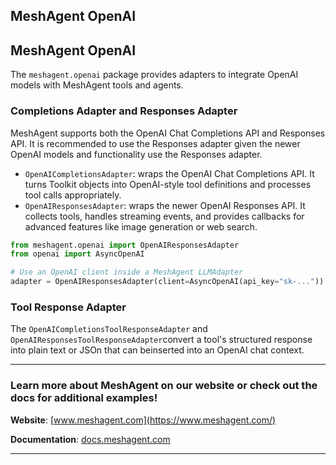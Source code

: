 ## MeshAgent OpenAI

## MeshAgent OpenAI
The ``meshagent.openai`` package provides adapters to integrate OpenAI models with MeshAgent tools and agents. 

### Completions Adapter and Responses Adapter
MeshAgent supports both the OpenAI Chat Completions API and Responses API. It is recommended to use the Responses adapter given the newer OpenAI models and functionality use the Responses adapter.

- ``OpenAICompletionsAdapter``: wraps the OpenAI Chat Completions API. It turns Toolkit objects into OpenAI-style tool definitions and processes tool calls appropriately.
- ``OpenAIResponsesAdapter``: wraps the newer OpenAI Responses API. It collects tools, handles streaming events, and provides callbacks for advanced features like image generation or web search. 

```Python Python
from meshagent.openai import OpenAIResponsesAdapter
from openai import AsyncOpenAI

# Use an OpenAI client inside a MeshAgent LLMAdapter
adapter = OpenAIResponsesAdapter(client=AsyncOpenAI(api_key="sk-..."))
```

### Tool Response Adapter
The ``OpenAICompletionsToolResponseAdapter`` and ``OpenAIResponsesToolResponseAdapter``convert a tool's structured response into plain text or JSOn that can beinserted into an OpenAI chat context. 

---
### Learn more about MeshAgent on our website or check out the docs for additional examples!

**Website**: [www.meshagent.com](https://www.meshagent.com/)

**Documentation**: [docs.meshagent.com](https://docs.meshagent.com/)

---